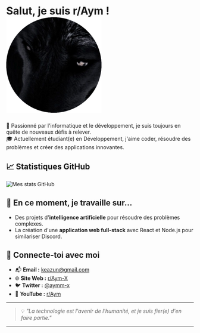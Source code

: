 # Salut, je suis r/Aym ! ![Logo](https://github.com/aymm-x/r-Aym/blob/main/aymm.png)

🚀 Passionné par l'informatique et le développement, je suis toujours en quête de nouveaux défis à relever.  
🎓 Actuellement étudiant(e) en Développement, j'aime coder, résoudre des problèmes et créer des applications innovantes.

## 📈 Statistiques GitHub

![Mes stats GitHub](https://github-readme-stats.vercel.app/api?username=aymm-x)

## 🌱 En ce moment, je travaille sur...

- Des projets d'**intelligence artificielle** pour résoudre des problèmes complexes.
- La création d'une **application web full-stack** avec React et Node.js pour similariser Discord.

## 🔗 Connecte-toi avec moi

- 📬 **Email :** [keazun@gmail.com](mailto:keazun@gmail.com)
- 🌐 **Site Web :** [r/Aym-X](https://aymm-x.netlify.app/)
- 🐦 **Twitter :** [@aymm-x](https://twitter.com/aymm-x)
- 📱 **YouTube :** [r/Aym](https://www.youtube.com/@aymm-x)

---

> 💡 *"La technologie est l'avenir de l'humanité, et je suis fier(e) d'en faire partie."*

---
